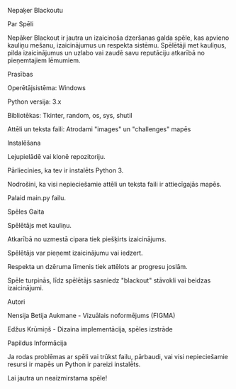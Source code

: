 Nepaķer Blackoutu

Par Spēli

Nepāker Blackout ir jautra un izaicinoša dzeršanas galda spēle, kas apvieno kauliņu mešanu, izaicinājumus un respekta sistēmu. Spēlētāji met kauliņus, pilda izaicinājumus un uzlabo vai zaudē savu reputāciju atkarībā no pieņemtajiem lēmumiem.

Prasības

Operētājsistēma: Windows

Python versija: 3.x

Bibliotēkas: Tkinter, random, os, sys, shutil

Attēli un teksta faili: Atrodami "images" un "challenges" mapēs

Instalēšana

Lejupielādē vai klonē repozitoriju.

Pārliecinies, ka tev ir instalēts Python 3.

Nodrošini, ka visi nepieciešamie attēli un teksta faili ir attiecīgajās mapēs.

Palaid main.py failu.

Spēles Gaita

Spēlētājs met kauliņu.

Atkarībā no uzmestā cipara tiek piešķirts izaicinājums.

Spēlētājs var pieņemt izaicinājumu vai iedzert.

Respekta un dzēruma līmenis tiek attēlots ar progresu joslām.

Spēle turpinās, līdz spēlētājs sasniedz "blackout" stāvokli vai beidzas izaicinājumi.

Autori

Nensija Betija Aukmane - Vizuālais noformējums (FIGMA)

Edžus Krūmiņš - Dizaina implementācija, spēles izstrāde

Papildus Informācija

Ja rodas problēmas ar spēli vai trūkst failu, pārbaudi, vai visi nepieciešamie resursi ir mapēs un Python ir pareizi instalēts.

Lai jautra un neaizmirstama spēle!
